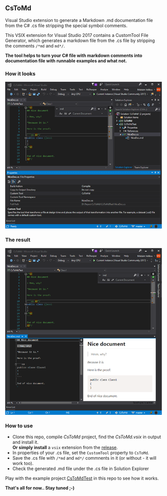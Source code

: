## CsToMd

Visual Studio extension to generate a Markdown .md documentation file from the C# .cs file stripping the special symbol comments.

This VSIX extension for Visual Studio 2017 contains a CustomTool File Generator, 
which generates a markdown file from the .cs file by stripping the comments `/*md` and `md*/`.

**The tool helps to turn your C# file with markdown comments into documentation file with runnable examples and what not.**

### How it looks

![screen1](screen1.png)


### The result

![screen1](screen2.png)


### How to use

- Clone this repo, compile *CsToMd* project, find the *CsToMd.vsix* in output and install it.   
__Or simply install__ a `vsix` extension from the [release](https://github.com/dadhi/CsToMd/releases/tag/1.0.0-preview-01).
- In properties of your .cs file, set the `CustomTool` property to `CsToMd`.
- Save the .cs file with `/*md` and `md*/` commnents in it (or without - it will work too). 
- Check the generated .md file under the .cs file in Solution Explorer

Play with the example project [CsToMdTest](https://github.com/dadhi/CsToMd/tree/1.0.0-preview-01/CsToMdTest) in this repo to see how it works.

**That's all for now.. Stay tuned ;-)**
